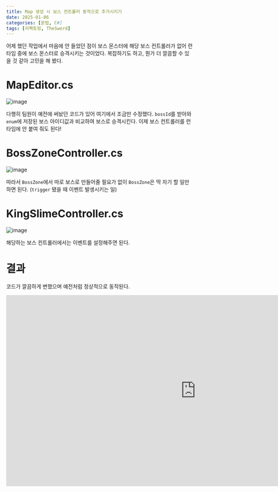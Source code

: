 ```yaml
---
title: Map 생성 시 보스 컨트롤러 동적으로 추가시키기
date: 2025-01-06
categories: [문법, C#]
tags: [리팩토링, TheSword]
---
```

어제 했던 작업에서 마음에 안 들었던 점이 보스 몬스터에 해당 보스 컨트롤러가 없어 런타임 중에 보스 몬스터로 승격시키는 것이었다. 복잡하기도 하고, 뭔가 더 깔끔할 수 있을 것 같아 고민을 해 봤다.

# MapEditor.cs

![image](https://github.com/user-attachments/assets/cafe8a0e-2fa9-4348-bdde-4b611d29ae63)


다행히 팀원이 예전에 써놨던 코드가 있어 여기에서 조금만 수정했다. `bossId`를 받아와 `enum`에 저장된 보스 아이디값과 비교하여 보스로 승격시킨다. 이제 보스 컨트롤러를 런타임에 안 붙여 줘도 된다!

# BossZoneController.cs

![image](https://github.com/user-attachments/assets/6c31b6dd-ca93-4bfa-abf3-b8ff13c9337e)

따라서 `BossZone`에서 따로 보스로 만들어줄 필요가 없이 `BossZone`은 딱 자기 할 일만 하면 된다. (`trigger` 됐을 때 이벤트 발생시키는 일)

# KingSlimeController.cs

![image](https://github.com/user-attachments/assets/7b32f465-5747-4e7b-8bba-e6d299f1952d)

해당하는 보스 컨트롤러에서는 이벤트를 설정해주면 된다. 

# 결과

코드가 깔끔하게 변했으며 예전처럼 정상적으로 동작된다.

<iframe width="1020" height="514" src="https://www.youtube.com/embed/7ToPNuC4ThM" title="The Sword 보스 연출 초안" frameborder="0" allow="accelerometer; autoplay; clipboard-write; encrypted-media; gyroscope; picture-in-picture; web-share" referrerpolicy="strict-origin-when-cross-origin" allowfullscreen></iframe>